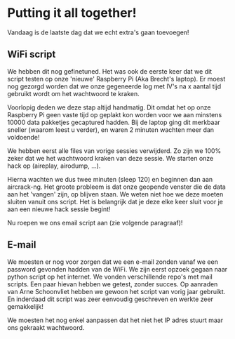 # Putting it all together!

Vandaag is de laatste dag dat we echt extra's gaan toevoegen!

## WiFi script
We hebben dit nog gefinetuned. Het was ook de eerste keer dat we dit script testen op onze 'nieuwe' Raspberry Pi (Aka Brecht's laptop).
Er moest nog gezorgd worden dat we onze gegeneerde log met IV's na x aantal tijd gebruikt wordt om het wachtwoord te kraken.

Voorlopig deden we deze stap altijd handmatig. 
Dit omdat het op onze Raspberry Pi geen vaste tijd op geplakt kon worden voor we aan minstens 10000 data pakketjes gecaptured hadden.
Bij de laptop ging dit merkbaar sneller (waarom leest u verder), en waren 2 minuten wachten meer dan voldoende!

We hebben eerst alle files van vorige sessies verwijderd. Zo zijn we 100% zeker dat we het wachtwoord kraken van deze sessie. 
We starten onze hack op (aireplay, airodump, ...).

Hierna wachten we dus twee minuten (sleep 120) en beginnen dan aan aircrack-ng. 
Het groote probleem is dat onze geopende venster die de data aan het 'vangen' zijn, op blijven staan. We weten niet hoe we deze moeten sluiten vanuit ons script.
Het is belangrijk dat je deze elke keer sluit voor je aan een nieuwe hack sessie begint!

Nu roepen we ons email script aan (zie volgende paragraaf)!

## E-mail
We moesten er nog voor zorgen dat we een e-mail zonden vanaf we een password gevonden hadden van de WiFi.
We zijn eerst opzoek gegaan naar python script op het internet. We vonden verschillende repo's met mail scripts. 
Een paar hievan hebben we getest, zonder succes. Op aanraden van Arne Schoonvliet hebben we gewoon het script van vorig jaar gebruikt.
En inderdaad dit script was zeer eenvoudig geschreven en werkte zeer gemakkelijk!

We moesten het nog enkel aanpassen dat het niet het IP adres stuurt maar ons gekraakt wachtwoord.
